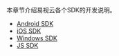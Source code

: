 本章节介绍易视云各个SDK的开发说明。
* [Android SDK](android.md)
* [iOS SDK](iOS.md)
* [Windows SDK](windows.md)
* [JS SDK](js.md)

